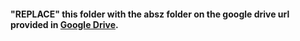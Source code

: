 #### "REPLACE" this folder with the absz folder on the google drive url provided in [Google Drive](https://drive.google.com/drive/folders/1vaUe2F92PrSW9aJ2wb3HlJAm2VHjDsR9).
